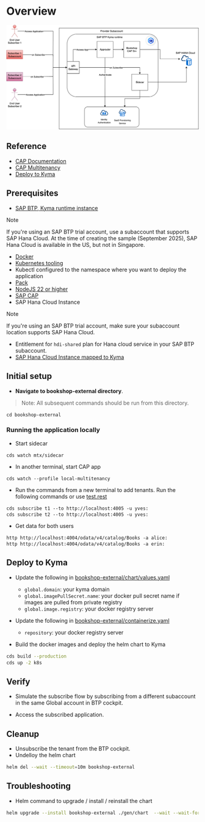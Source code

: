 # Overview

![mt-bookshop](./assets/bookshop-mt.png)

## Reference

- [CAP Documentation](https://cap.cloud.sap/docs/get-started/)
- [CAP Multitenancy](https://cap.cloud.sap/docs/guides/multitenancy/)
- [Deploy to Kyma](https://cap.cloud.sap/docs/guides/deployment/to-kyma)

## Prerequisites

- [SAP BTP, Kyma runtime instance](../prerequisites/README.md#kyma)

> [!Note]
> If you're using an SAP BTP trial account, use a subaccount that supports SAP Hana Cloud. At the time of creating the sample (September 2025), SAP Hana Cloud is available in the US, but not in Singapore.

- [Docker](../prerequisites/README.md#docker)
- [Kubernetes tooling](../prerequisites/README.md#kubernetes)
- Kubectl configured to the namespace where you want to deploy the application
- [Pack](../prerequisites/README.md#pack)
- [NodeJS 22 or higher](https://nodejs.org/en/download/)
- [SAP CAP](../prerequisites/README.md#sap-cap)
- SAP Hana Cloud Instance

> [!Note]
> If you're using an SAP BTP trial account, make sure your subaccount location supports SAP Hana Cloud.

- Entitlement for `hdi-shared` plan for Hana cloud service in your SAP BTP subaccount.
- [SAP Hana Cloud Instance mapped to Kyma](https://blogs.sap.com/2022/12/15/consuming-sap-hana-cloud-from-the-kyma-environment/)

## Initial setup

- **Navigate to bookshop-external directory**.

> Note: All subsequent commands should be run from this directory.

```shell
cd bookshop-external
```

### Running the application locally

- Start sidecar

```shell
cds watch mtx/sidecar
```

- In another terminal, start CAP app

```shell
cds watch --profile local-multitenancy
```

- Run the commands from a new terminal to add tenants. Run the following commands or use [test.rest](./test.rest)

```shell
cds subscribe t1 --to http://localhost:4005 -u yves:
cds subscribe t2 --to http://localhost:4005 -u yves:
```

- Get data for both users

```shell
http http://localhost:4004/odata/v4/catalog/Books -a alice:
http http://localhost:4004/odata/v4/catalog/Books -a erin:
```

## Deploy to Kyma

- Update the following in [bookshop-external/chart/values.yaml](bookshop-external/chart/values.yaml)

  - `global.domain`: your kyma domain
  - `global.imagePullSecret.name`: your docker pull secret name if images are pulled from private registry
  - `global.image.registry`: your docker registry server

- Update the following in [bookshop-external/containerize.yaml](bookshop-external/containerize.yaml)
  - `repository`: your docker registry server

- Build the docker images and deploy the helm chart to Kyma

```bash
cds build --production
cds up -2 k8s
```

## Verify

- Simulate the subscribe flow by subscribing from a different subaccount in the same Global account in BTP cockpit.

- Access the subscribed application.

## Cleanup

- Unsubscribe the tenant from the BTP cockpit.
- Undelloy the helm chart

```bash
helm del --wait --timeout=10m bookshop-external
```

## Troubleshooting

- Helm command to upgrade / install / reinstall the chart

```bash
helm upgrade --install bookshop-external ./gen/chart  --wait --wait-for-jobs --timeout=10m --set-file xsuaa.jsonParameters=xs-security.json
```
